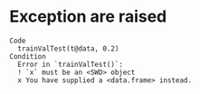 # Exception are raised

    Code
      trainValTest(t@data, 0.2)
    Condition
      Error in `trainValTest()`:
      ! `x` must be an <SWD> object
      x You have supplied a <data.frame> instead.

